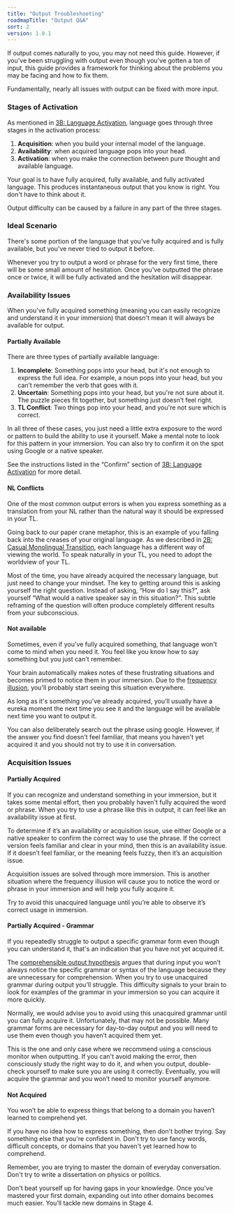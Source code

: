 ```yaml
---
title: "Output Troubleshooting"
roadmapTitle: "Output Q&A"
sort: 2
version: 1.0.1
---
```


If output comes naturally to you, you may not need this guide. However, if you’ve been struggling with output even though you've gotten a ton of input, this guide provides a framework for thinking about the problems you may be facing and how to fix them.

Fundamentally, nearly all issues with output can be fixed with more input.

### Stages of Activation
As mentioned in [3B: Language Activation][stage-3b-language-activation], language goes through three stages in the activation process:
1. **Acquisition**: when you build your internal model of the language.
1. **Availability**: when acquired language pops into your head.
1. **Activation**: when you make the connection between pure thought and available language.

Your goal is to have fully acquired, fully available, and fully activated language.
This produces instantaneous output that you know is right.
You don't have to think about it.

Output difficulty can be caused by a failure in any part of the three stages.

### Ideal Scenario
There's some portion of the language that you've fully acquired and is fully available, but you've never tried to output it before.

Whenever you try to output a word or phrase for the very first time, there will be some small amount of hesitation.
Once you've outputted the phrase once or twice, it will be fully activated and the hesitation will disappear.

### Availability Issues
When you've fully acquired something (meaning you can easily recognize and understand it in your immersion) that doesn't mean it will always be available for output.

#### Partially Available
There are three types of partially available language:
1. **Incomplete**: Something pops into your head, but it's not enough to express the full idea.
For example, a noun pops into your head, but you can’t remember the verb that goes with it.
2. **Uncertain**: Something pops into your head, but you're not sure about it.
The puzzle pieces fit together, but something just doesn’t feel right.
3. **TL Conflict**: Two things pop into your head, and you're not sure which is correct.

In all three of these cases, you just need a little extra exposure to the word or pattern to build the ability to use it yourself.
Make a mental note to look for this pattern in your immersion.
You can also try to confirm it on the spot using Google or a native speaker.

See the instructions listed in the “Confirm” section of [3B: Language Activation][stage-3b-language-activation] for more detail.

#### NL Conflicts
One of the most common output errors is when you express something as a translation from your NL rather than the natural way it should be expressed in your TL.

Going back to our paper crane metaphor, this is an example of you falling back into the creases of your original language.
As we described in [2B: Casual Monolingual Transition][stage-2b-casual-monolingual-transition], each language has a different way of viewing the world.
To speak naturally in your TL, you need to adopt the worldview of your TL.

Most of the time, you have already acquired the necessary language, but just need to change your mindset.
The key to getting around this is asking yourself the right question.
Instead of asking, “How do I say this?”, ask yourself “What would a native speaker say in this situation?”.
This subtle reframing of the question will often produce completely different results from your subconscious.

#### Not available
Sometimes, even if you've fully acquired something, that language won't come to mind when you need it.
You feel like you know how to say something but you just can't remember.

Your brain automatically makes notes of these frustrating situations and becomes primed to notice them in your immersion.
Due to the [frequency illusion][frequency-illusion], you'll probably start seeing this situation everywhere.

As long as it's something you've already acquired, you'll usually have a eureka moment the next time you see it and the language will be available next time you want to output it.

You can also deliberately search out the phrase using google.
However, if the answer you find doesn't feel familiar, that means you haven't yet acquired it and you should not try to use it in conversation.


### Acquisition Issues
#### Partially Acquired
If you can recognize and understand something in your immersion, but it takes some mental effort, then you probably haven't fully acquired the word or phrase.
When you try to use a phrase like this in output, it can feel like an availability issue at first.

To determine if it’s an availability or acquisition issue, use either Google or a native speaker to confirm the correct way to use the phrase.
If the correct version feels familiar and clear in your mind, then this is an availability issue.
If it doesn’t feel familiar, or the meaning feels fuzzy, then it’s an acquisition issue.

Acquisition issues are solved through more immersion.
This is another situation where the frequency illusion will cause you to notice the word or phrase in your immersion and will help you fully acquire it.

Try to avoid this unacquired language until you’re able to observe it’s correct usage in immersion.

#### Partially Acquired - Grammar
If you repeatedly struggle to output a specific grammar form even though you can understand it, that's an indication that you have not yet acquired it.

The [comprehensible output hypothesis][output-hypothesis] argues that during input you won’t always notice the specific grammar or syntax of the language because they are unnecessary for comprehension.
When you try to use unacquired grammar during output you’ll struggle.
This difficulty signals to your brain to look for examples of the grammar in your immersion so you can acquire it more quickly.

Normally, we would advise you to avoid using this unacquired grammar until you can fully acquire it.
Unfortunately, that may not be possible.
Many grammar forms are necessary for day-to-day output and you will need to use them even though you haven’t acquired them yet.

This is the one and only case where we recommend using a conscious monitor when outputting.
If you can't avoid making the error, then consciously study the right way to do it, and when you output, double-check yourself to make sure you are using it correctly.
Eventually, you will acquire the grammar and you won’t need to monitor yourself anymore.

#### Not Acquired
You won’t be able to express things that belong to a domain you haven’t learned to comprehend yet.

If you have no idea how to express something, then don't bother trying.
Say something else that you're confident in.
Don't try to use fancy words, difficult concepts, or domains that you haven't yet learned how to comprehend.

Remember, you are trying to master the domain of everyday conversation.
Don't try to write a dissertation on physics or politics.

Don't beat yourself up for having gaps in your knowledge.
Once you've mastered your first domain, expanding out into other domains becomes much easier.
You’ll tackle new domains in Stage 4.

[stage-2b-casual-monolingual-transition]: /roadmap/stage-2/b/casual-monolingual-transition
[stage-3b-language-activation]: /roadmap/stage-3/b/language-activation
[frequency-illusion]: /roadmap/stage-0/c/active-study#Priming
[output-hypothesis]: https://en.wikipedia.org/wiki/Comprehensible_output
